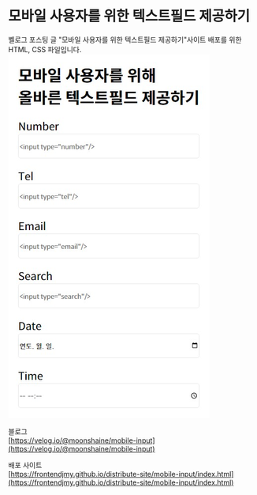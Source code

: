 # 모바일 사용자를 위한 텍스트필드 제공하기

벨로그 포스팅 글 "모바일 사용자를 위한 텍스트필드 제공하기"사이트
배포를 위한 HTML, CSS 파일입니다.
![box-model](./mobile-input.JPG)

블로그  
[https://velog.io/@moonshaine/mobile-input](https://velog.io/@moonshaine/mobile-input)

배포 사이트  
[https://frontendjmy.github.io/distribute-site/mobile-input/index.html](https://frontendjmy.github.io/distribute-site/mobile-input/index.html)
